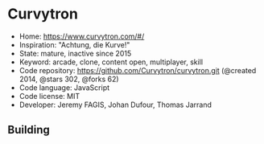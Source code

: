 # Curvytron

- Home: https://www.curvytron.com/#/
- Inspiration: "Achtung, die Kurve!"
- State: mature, inactive since 2015
- Keyword: arcade, clone, content open, multiplayer, skill
- Code repository: https://github.com/Curvytron/curvytron.git (@created 2014, @stars 302, @forks 62)
- Code language: JavaScript
- Code license: MIT
- Developer: Jeremy FAGIS, Johan Dufour, Thomas Jarrand

## Building
